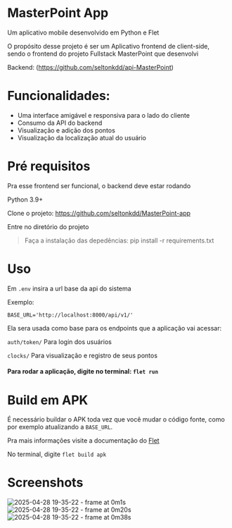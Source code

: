 # MasterPoint App

Um aplicativo mobile desenvolvido em Python e Flet

O propósito desse projeto é ser um Aplicativo frontend de client-side, sendo o frontend do projeto Fullstack MasterPoint que desenvolvi

Backend: (https://github.com/seltonkdd/api-MasterPoint)

# Funcionalidades:

- Uma interface amigável e responsiva para o lado do cliente
- Consumo da API do backend
- Visualização e adição dos pontos
- Visualização da localização atual do usuário

# Pré requisitos

Pra esse frontend ser funcional, o backend deve estar rodando

Python 3.9+

Clone o projeto: https://github.com/seltonkdd/MasterPoint-app

Entre no diretório do projeto

> Faça a instalação das depedências: 
    pip install -r requirements.txt

# Uso

Em `.env` insira a url base da api do sistema

Exemplo:

    BASE_URL='http://localhost:8000/api/v1/'

Ela sera usada como base para os endpoints que a aplicação vai acessar:

`auth/token/`
Para login dos usuários

`clocks/`
Para visualização e registro de seus pontos

#### Para rodar a aplicação, digite no terminal: `flet run`

# Build em APK

É necessário buildar o APK toda vez que você mudar o código fonte, como por exemplo atualizando a `BASE_URL`.

Pra mais informações visite a documentação do [Flet](https://flet.dev/docs/publish)

No terminal, digite `flet build apk`

# Screenshots
![2025-04-28 19-35-22 - frame at 0m1s](https://github.com/user-attachments/assets/daa364cf-9479-4294-ad4b-ee502c494bb7)
![2025-04-28 19-35-22 - frame at 0m20s](https://github.com/user-attachments/assets/796ca9ca-cb29-4e61-9ba2-b921218f3a26)
![2025-04-28 19-35-22 - frame at 0m38s](https://github.com/user-attachments/assets/102adb37-08a3-480f-b8fa-df4364e536be)
